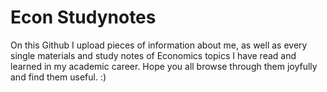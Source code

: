 # Econ Studynotes

On this Github I upload pieces of information about me, as well as every single materials and study notes of Economics topics I have read and learned in my academic career. Hope you all browse through them joyfully and find them useful. :)
